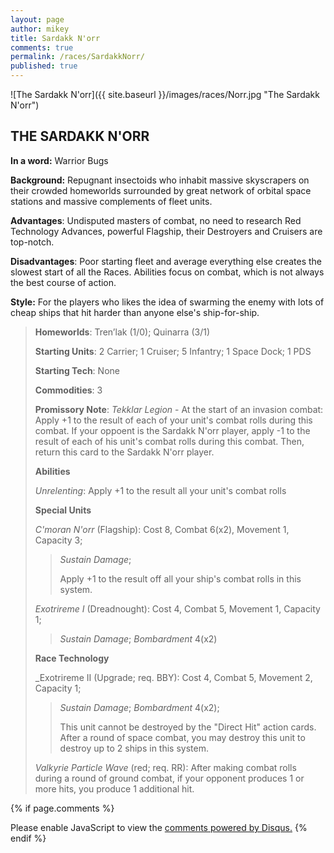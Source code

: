 ```yaml
---
layout: page
author: mikey
title: Sardakk N'orr
comments: true
permalink: /races/SardakkNorr/
published: true
---
```


![The Sardakk N'orr]({{ site.baseurl }}/images/races/Norr.jpg "The Sardakk N'orr")

## THE SARDAKK N'ORR

**In a word:** Warrior Bugs

**Background:** Repugnant insectoids who inhabit massive skyscrapers on their crowded homeworlds surrounded by great network of orbital space stations and massive complements of fleet units.

**Advantages**: Undisputed masters of combat, no need to research Red Technology Advances, powerful Flagship, their Destroyers and Cruisers are top-notch.

**Disadvantages**: Poor starting fleet and average everything else creates the slowest start of all the Races. Abilities focus on combat, which is not always the best course of action.

**Style:** For the players who likes the idea of swarming the enemy with lots of cheap ships that hit harder than anyone else's ship-for-ship.

>**Homeworlds**:  Tren’lak (1/0); Quinarra (3/1)
>
>**Starting Units**: 2 Carrier; 1 Cruiser; 5 Infantry; 1 Space Dock; 1 PDS
>
>**Starting Tech**: None
>
>**Commodities**: 3
>
>**Promissory Note**: _Tekklar Legion_ - At the start of an invasion combat: Apply +1 to the result of each of your unit's combat rolls during this combat. If your oppoent is the Sardakk N'orr player, apply -1 to the result of each of his unit's combat rolls during this combat. Then, return this card to the Sardakk N'orr player.
>
>**Abilities**
>
>_Unrelenting_: Apply +1 to the result all your unit's combat rolls
>
>**Special Units**
>
>_C'moran N'orr_ (Flagship): Cost 8, Combat 6(x2), Movement 1, Capacity 3; 
>>_Sustain Damage_;
>>
>>Apply +1 to the result off all your ship's combat rolls in this system.
>
>_Exotrireme I_ (Dreadnought): Cost 4, Combat 5, Movement 1, Capacity 1; 
>>_Sustain Damage_; _Bombardment_ 4(x2) 
>
>**Race Technology**
>
>_Exotrireme II (Upgrade; req. BBY): Cost 4, Combat 5, Movement 2, Capacity 1; 
>>_Sustain Damage_; _Bombardment_ 4(x2); 
>>
>>This unit cannot be destroyed by the "Direct Hit" action cards. After a round of space combat, you may destroy this unit to destroy up to 2 ships in this system. 
>
>_Valkyrie Particle Wave_ (red; req. RR): After making combat rolls during a round of ground combat, if your opponent produces 1 or more hits, you produce 1 additional hit.

{% if page.comments %}
<div id="disqus_thread"></div>
<script>

/**
*  RECOMMENDED CONFIGURATION VARIABLES: EDIT AND UNCOMMENT THE SECTION BELOW TO INSERT DYNAMIC VALUES FROM YOUR PLATFORM OR CMS.
*  LEARN WHY DEFINING THESE VARIABLES IS IMPORTANT: https://disqus.com/admin/universalcode/#configuration-variables*/
/*
var disqus_config = function () {
this.page.url = PAGE_URL;  // Replace PAGE_URL with your page's canonical URL variable
this.page.identifier = PAGE_IDENTIFIER; // Replace PAGE_IDENTIFIER with your page's unique identifier variable
};
*/
(function() { // DON'T EDIT BELOW THIS LINE
var d = document, s = d.createElement('script');
s.src = 'https://mikeymischief-github-io.disqus.com/embed.js';
s.setAttribute('data-timestamp', +new Date());
(d.head || d.body).appendChild(s);
})();
</script>
<noscript>Please enable JavaScript to view the <a href="https://disqus.com/?ref_noscript">comments powered by Disqus.</a></noscript>
<script id="dsq-count-scr" src="//mikeymischief-github-io.disqus.com/count.js" async></script>                            
{% endif %}
